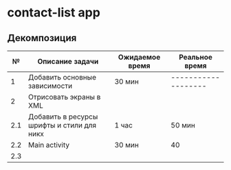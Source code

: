 # contact-list app

## Декомпозиция

№ | Описание задачи | Ожидаемое время | Реальное время
--|-----------------|-----------------|----------------
1 | Добавить основные зависимости | 30 мин | -------------------
2 | Отрисовать экраны в XML |  |
2.1 | Добавить в ресурсы шрифты и стили для никх | 1 час | 50 мин
2.2 | Main activity | 30 мин | 40
2.3 | 
